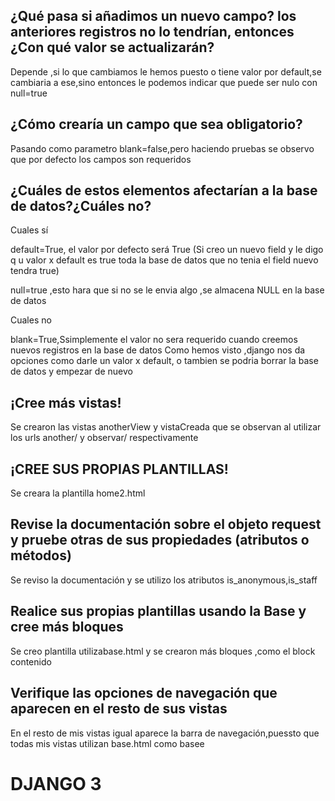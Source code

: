## ¿Qué pasa si añadimos un nuevo campo?  los anteriores registros no lo tendrían, entonces ¿Con qué valor se actualizarán?
Depende ,si lo que cambiamos le hemos puesto o tiene  valor por default,se cambiaria a ese,sino entonces le podemos indicar que puede ser nulo con null=true  

## ¿Cómo crearía un campo que sea obligatorio?  

Pasando como parametro blank=false,pero haciendo pruebas se observo que por defecto los campos son requeridos
## ¿Cuáles de estos elementos afectarían  a la base de datos?¿Cuáles no?  

Cuales sí  

default=True, el valor por defecto será True (Si creo un nuevo field y le digo q u valor x default es true toda la base de datos que no tenia el field nuevo tendra true)  

null=true ,esto hara que si no se le envia algo ,se almacena NULL en la base de datos  

Cuales no  

blank=True,Ssimplemente el valor no sera requerido cuando creemos nuevos registros en la base de datos
Como hemos visto ,django nos da opciones como darle un valor x default, o tambien se podria borrar la base de datos y empezar de nuevo  
## ¡Cree más vistas!  

Se crearon las vistas anotherView y vistaCreada que se observan al utilizar los urls another/ y observar/ respectivamente  

## ¡CREE SUS PROPIAS PLANTILLAS!  
Se creara la plantilla home2.html  

## Revise la documentación sobre el objeto request y pruebe otras de sus propiedades (atributos o métodos)  
Se reviso la documentación y se utilizo los atributos is_anonymous,is_staff  
## Realice sus propias plantillas usando la Base y cree más bloques  
Se creo plantilla utilizabase.html y se crearon más bloques ,como el block contenido  
## Verifique las opciones de navegación que aparecen en el resto de sus vistas  
En el resto de mis vistas igual aparece la barra de navegación,puessto que todas mis vistas utilizan base.html como basee  
# DJANGO 3  
 






